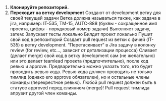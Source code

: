 1. **Клонируйте репозиторий.**
2. **Переходит на ветку development**
Создают от development ветку для своей текущей задачи
Ветка должна называться также, как задача в jira, например: IT-535, TM-15, AUTC-888 (буквы - сокращенное имя проекта, цифры - порядковый номер задачи)
Выполняет задачу, затем: 
Запускает тесты локально
Билдит проект локально
Пушит свой код в репозиторий
Создает pull request из ветки с фичей (IT-535) в ветку development. “Перетаскивает“ в Jira задачу в колонку review (for review, etc…, зависит от детализации процесса)
Сливает (делает merge) свой код в ветку development сам (не желательно) или это делает teamlead проекта (предпочтительно), после код ревью и approve. Предварительно можно  указать того, кто будет проводить ревью кода. Ревью кода должен проводить не только тимлид (однако его approve обязателен), но и остальные члены команды (перекрестное ревью). Любой pull request должен быть в статусе approved перед слиянием (merge)! Pull request тимлида апрувит другой член команды.
